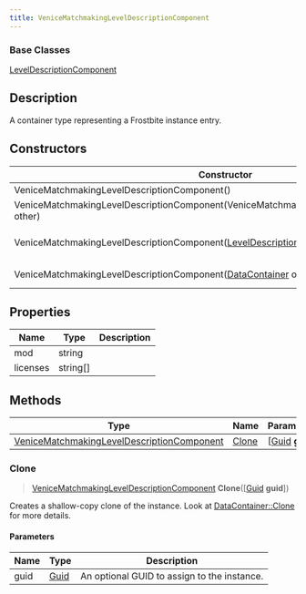 ```yaml
---
title: VeniceMatchmakingLevelDescriptionComponent
---
```

### Base Classes

[LevelDescriptionComponent](LevelDescriptionComponent)

## Description

A container type representing a Frostbite instance entry.

## Constructors

| Constructor                                                                                              | Description                                                                                                                                                                    |
| -------------------------------------------------------------------------------------------------------- | ------------------------------------------------------------------------------------------------------------------------------------------------------------------------------ |
| VeniceMatchmakingLevelDescriptionComponent()                                                             | Create a new instance of this container type.                                                                                                                                  |
| VeniceMatchmakingLevelDescriptionComponent(VeniceMatchmakingLevelDescriptionComponent other)             | Create a reference copy of an instance of the same type.                                                                                                                       |
| VeniceMatchmakingLevelDescriptionComponent([LevelDescriptionComponent](LevelDescriptionComponent) other) | Upcast an instance of type [LevelDescriptionComponent](LevelDescriptionComponent) to [VeniceMatchmakingLevelDescriptionComponent](VeniceMatchmakingLevelDescriptionComponent). |
| VeniceMatchmakingLevelDescriptionComponent([DataContainer](/vext/ref/shared/class/datacontainer) other)    | Upcast an instance of type [DataContainer](/vext/ref/shared/class/datacontainer) to [VeniceMatchmakingLevelDescriptionComponent](VeniceMatchmakingLevelDescriptionComponent).    |

## Properties

| Name     | Type       | Description |
| -------- | ---------- | ----------- |
| mod      | string     |             |
| licenses | string\[\] |             |

## Methods

| Type                                                                                     | Name            | Parameters                                     |
| ---------------------------------------------------------------------------------------- | --------------- | ---------------------------------------------- |
| [VeniceMatchmakingLevelDescriptionComponent](VeniceMatchmakingLevelDescriptionComponent) | [Clone](#clone) | \[[Guid](/vext/ref/shared/class/guid) **guid**\] |

### Clone

> [VeniceMatchmakingLevelDescriptionComponent](VeniceMatchmakingLevelDescriptionComponent) **Clone**(\[[Guid](/vext/ref/shared/class/guid) **guid**\])

Creates a shallow-copy clone of the instance. Look at [DataContainer::Clone](/vext/ref/shared/class/datacontainer#clone) for more details.

#### Parameters

| Name | Type         | Description                                 |
| ---- | ------------ | ------------------------------------------- |
| guid | [Guid](Guid) | An optional GUID to assign to the instance. |
